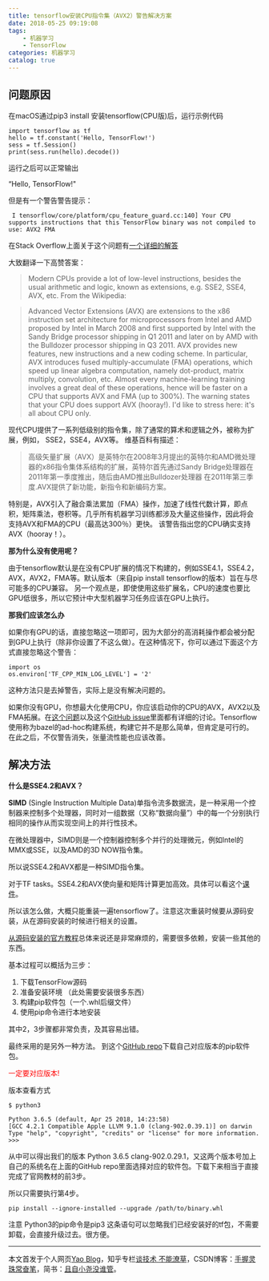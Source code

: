 ```yaml
---
title: tensorflow安装CPU指令集（AVX2）警告解决方案
date: 2018-05-25 09:19:08
tags:
    - 机器学习
    - TensorFlow
categories: 机器学习
catalog: true
---
```


## 问题原因
在macOS通过pip3 install 安装tensorflow(CPU版)后，运行示例代码

```
import tensorflow as tf
hello = tf.constant('Hello, TensorFlow!')
sess = tf.Session()
print(sess.run(hello).decode())
```

运行之后可以正常输出

“Hello, TensorFlow!"

但是有一个警告警告提示：

```
 I tensorflow/core/platform/cpu_feature_guard.cc:140] Your CPU supports instructions that this TensorFlow binary was not compiled to use: AVX2 FMA
```

在Stack Overflow上面关于这个问题有[一个详细的解答](https://stackoverflow.com/questions/47068709/your-cpu-supports-instructions-that-this-tensorflow-binary-was-not-compiled-to-u)

大致翻译一下高赞答案：
>Modern CPUs provide a lot of low-level instructions, besides the usual arithmetic and logic, known as extensions, e.g. SSE2, SSE4, AVX, etc. From the Wikipedia:

> Advanced Vector Extensions (AVX) are extensions to the x86 instruction set architecture for microprocessors from Intel and AMD proposed by Intel in March 2008 and first supported by Intel with the Sandy Bridge processor shipping in Q1 2011 and later on by AMD with the Bulldozer processor shipping in Q3 2011. AVX provides new features, new instructions and a new coding scheme.
In particular, AVX introduces fused multiply-accumulate (FMA) operations, which speed up linear algebra computation, namely dot-product, matrix multiply, convolution, etc. Almost every machine-learning training involves a great deal of these operations, hence will be faster on a CPU that supports AVX and FMA (up to 300%). The warning states that your CPU does support AVX (hooray!).
>I'd like to stress here: it's all about CPU only.


现代CPU提供了一系列低级别的指令集，除了通常的算术和逻辑之外，被称为扩展，例如， SSE2，SSE4，AVX等。
维基百科有描述：
> 高级矢量扩展（AVX）是英特尔在2008年3月提出的英特尔和AMD微处理器的x86指令集体系结构的扩展，英特尔首先通过Sandy Bridge处理器在2011年第一季度推出，随后由AMD推出Bulldozer处理器 在2011年第三季度.AVX提供了新功能，新指令和新编码方案。


特别是，AVX引入了融合乘法累加（FMA）操作，加速了线性代数计算，即点积，矩阵乘法，卷积等。几乎所有机器学习训练都涉及大量这些操作，因此将会 支持AVX和FMA的CPU（最高达300％）更快。 该警告指出您的CPU确实支持AVX（hooray！）。

**那为什么没有使用呢？**

由于tensorflow默认是在没有CPU扩展的情况下构建的，例如SSE4.1，SSE4.2，AVX，AVX2，FMA等。默认版本（来自pip install tensorflow的版本）旨在与尽可能多的CPU兼容。 另一个观点是，即使使用这些扩展名，CPU的速度也要比GPU低很多，所以它预计中大型机器学习任务应该在GPU上执行。

**那我们应该怎么办**

如果你有GPU的话，直接忽略这一项即可，因为大部分的高消耗操作都会被分配到GPU上执行（除非你设置了不这么做）。在这种情况下，你可以通过下面这个方式直接忽略这个警告：

```
import os
os.environ['TF_CPP_MIN_LOG_LEVEL'] = '2'
```


这种方法只是去掉警告，实际上是没有解决问题的。

如果你没有GPU，你想最大化使用CPU，你应该启动你的CPU的AVX，AVX2以及FMA拓展。在[这个问题](https://stackoverflow.com/questions/41293077/how-to-compile-tensorflow-with-sse4-2-and-avx-instructions)以及这个[GitHub issue](https://github.com/tensorflow/tensorflow/issues/8037)里面都有详细的讨论。Tensorflow使用称为bazel的ad-hoc构建系统，构建它并不是那么简单，但肯定是可行的。 在此之后，不仅警告消失，张量流性能也应该改善。


## 解决方法
**什么是SSE4.2和AVX？**

**SIMD** (Single Instruction Multiple Data)单指令流多数据流，是一种采用一个控制器来控制多个处理器，同时对一组数据（又称“数据向量”）中的每一个分别执行相同的操作从而实现空间上的并行性技术。

在微处理器中，SIMD则是一个控制器控制多个并行的处理微元，例如Intel的MMX或SSE，以及AMD的3D NOW指令集。

所以说SSE4.2和AVX都是一种SIMD指令集。

对于TF tasks。SSE4.2和AVX使向量和矩阵计算更加高效。具体可以看这个[课件](https://www.polyhedron.com/web_images/intel/productbriefs/3a_SIMD.pdf)。

所以该怎么做，大概只能重装一遍tensorflow了。注意这次重装时候要从源码安装，从在源码安装的时候进行相关的设置。

[从源码安装的官方教程](https://tensorflow.google.cn/install/install_sources)总体来说还是非常麻烦的，需要很多依赖，安装一些其他的东西。

基本过程可以概括为三步：
1. 下载TensorFlow源码
2. 准备安装环境 （此处需要安装很多东西）
3. 构建pip软件包（一个.whl后缀文件）
4. 使用pip命令进行本地安装

其中2，3步骤都非常负责，及其容易出错。

最终采用的是另外一种方法。
到这个[GitHub repo](https://github.com/lakshayg/tensorflow-build)下载自己对应版本的pip软件包。

<font color =red>一定要对应版本!</font>

版本查看方式

```
$ python3

Python 3.6.5 (default, Apr 25 2018, 14:23:58)
[GCC 4.2.1 Compatible Apple LLVM 9.1.0 (clang-902.0.39.1)] on darwin
Type "help", "copyright", "credits" or "license" for more information.
>>>
```


从中可以得出我们的版本  Python 3.6.5 clang-902.0.29.1，又这两个版本号加上自己的系统名在上面的GitHub repo里面选择对应的软件包。下载下来相当于直接完成了官网教材的前3步。

所以只需要执行第4步。

```
pip install --ignore-installed --upgrade /path/to/binary.whl
```

注意 Python3的pip命令是pip3  这条语句可以忽略我们已经安装好的tf包，不需要卸载，会直接升级过去。很方便。


***
本文首发于个人网页[Yao Blog](http://liyaolife.com)，知乎专栏[谈技术 不能潦草](https://zhuanlan.zhihu.com/c_175317330)，CSDN博客：[手握灵珠常奋笔](https://blog.csdn.net/GeneralLi95)，简书：[且自小尧没谁管](https://www.jianshu.com/u/2ad44a001d34)。
